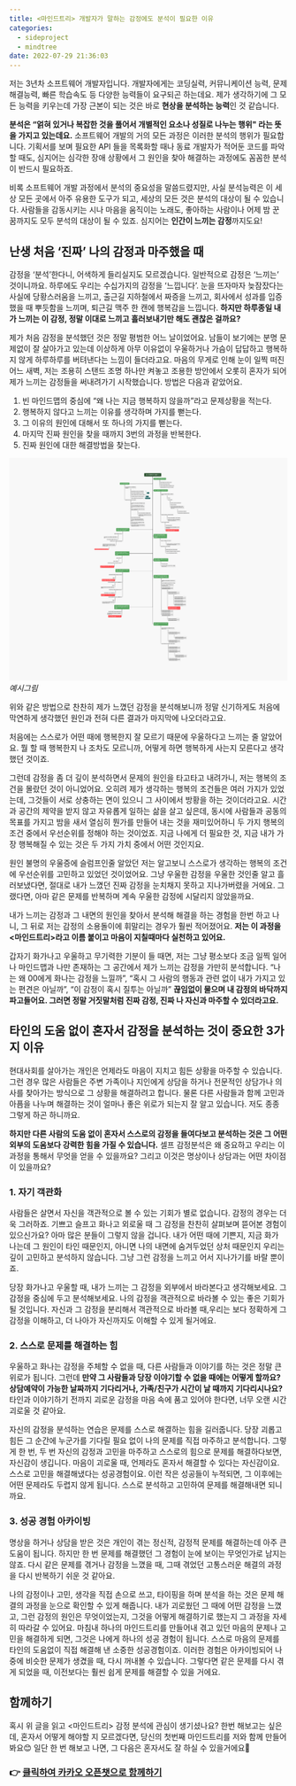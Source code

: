 ```yaml
---
title: <마인드트리> 개발자가 말하는 감정에도 분석이 필요한 이유
categories:
  - sideproject
  - mindtree
date: 2022-07-29 21:36:03
---
```


저는 3년차 소프트웨어 개발자입니다. 개발자에게는 코딩실력, 커뮤니케이션 능력, 문제해결능력, 빠른 학습속도 등  다양한 능력들이 요구되곤 하는데요. 제가 생각하기에 그 모든 능력을 키우는데 가장 근본이 되는 것은 바로 **현상을 분석하는 능력**인 것 같습니다.

**분석은 “얽혀 있거나 복잡한 것을 풀어서 개별적인 요소나 성질로 나누는 행위" 라는 뜻을 가지고 있는데요.** 소프트웨어 개발의 거의 모든 과정은 이러한 분석의 행위가 필요합니다. 기획서를 보며 필요한 API 들을 목록화할 때나 동료 개발자가 적어둔 코드를 파악할 때도, 심지어는 심각한 장애 상황에서 그 원인을 찾아 해결하는 과정에도 꼼꼼한 분석이 반드시 필요하죠.

비록 소프트웨어 개발 과정에서 분석의 중요성을 말씀드렸지만, 사실 분석능력은 이 세상 모든 곳에서 아주 유용한 도구가 되고, 세상의 모든 것은 분석의 대상이 될 수 있습니다. 사람들을 감동시키는 시나 마음을 움직이는 노래도, 좋아하는 사람이나 어제 밤 꾼 꿈까지도 모두 분석의 대상이 될 수 있죠. 심지어는 **인간이 느끼는 감정**까지도요!

## 난생 처음 ‘진짜’ 나의 감정과 마주했을 때

감정을 ‘분석’한다니, 어색하게 들리실지도 모르겠습니다. 일반적으로 감정은 ‘느끼는’ 것이니까요. 하루에도 우리는 수십가지의 감정을 ‘느낍니다’. 눈을 뜨자마자 늦잠잤다는 사실에 당황스러움을 느끼고, 출근길 지하철에서 짜증을 느끼고, 회사에서 성과를 입증했을 때 뿌듯함을 느끼며, 퇴근길 맥주 한 캔에 행복감을 느낍니다. **하지만 하루종일 내가 느끼는 이 감정, 정말 이대로 느끼고 흘러보내기만 해도 괜찮은 걸까요?**

제가 처음 감정을 분석했던 것은 정말 평범한 어느 날이었어요. 남들이 보기에는 분명 문제없이 잘 살아가고 있는데 이상하게 아무 이유없이 우울하거나 가슴이 답답하고 행복하지 않게 하루하루를 버텨낸다는 느낌이 들더라고요. 마음의 무게로 인해 눈이 일찍 떠진 어느 새벽, 저는 조용히 스탠드 조명 하나만 켜놓고 조용한 방안에서 오롯히 혼자가 되어 제가 느끼는 감정들을 써내려가기 시작했습니다. 방법은 다음과 같았어요.

1. 빈 마인드맵의 중심에 “왜 나는 지금 행복하지 않을까”라고 문제상황을 적는다.
2. 행복하지 않다고 느끼는 이유를 생각하며 가지를 뻗는다.
3. 그 이유의 원인에 대해서 또 하나의 가지를 뻗는다.
4. 마지막 진짜 원인을 찾을 때까지 3번의 과정을 반복한다.
5. 진짜 원인에 대한 해결방법을 찾는다.

![예시그림](/.gitbook/assets/mindtreeproject-02-1659098513622.png)
_예시그림_


위와 같은 방법으로 찬찬히 제가 느꼈던 감정을 분석해보니까 정말 신기하게도 처음에 막연하게 생각했던 원인과 전혀 다른 결과가 마지막에 나오더라고요.

처음에는 스스로가 어떤 때에 행복한지 잘 모르기 때문에 우울하다고 느끼는 줄 알았어요. 뭘 할 때 행복한지 나 조차도 모르니까, 어떻게 하면 행복하게 사는지 모른다고 생각했던 것이죠.

그런데 감정을 좀 더 깊이 분석하면서 문제의 원인을 타고타고 내려가니, 저는 행복의 조건을 몰랐던 것이 아니었어요. 오히려 제가 생각하는 행복의 조건들은 여러 가지가 있었는데, 그것들이 서로 상충하는 면이 있으니 그 사이에서 방황을 하는 것이더라고요. 시간과 공간의 제약을 받지 않고 자유롭게 일하는 삶을 살고 싶은데, 동시에 사람들과 공동의 목표를 가지고 밤을 새서 열심히 뭔가를 만들어 내는 것을 재미있어하니 두 가지 행복의 조건 중에서 우선순위를 정해야 하는 것이었죠. 지금 나에게 더 필요한 것, 지금 내가 가장 행복해질 수 있는 것은 두 가지 가치 중에서 어떤 것인지요.

원인 불명의 우울증에 슬럼프인줄 알았던 저는 알고보니 스스로가 생각하는 행복의 조건에 우선순위를 고민하고 있었던 것이었어요. 그냥 우울한 감정을 우울한 것인줄 알고 흘러보냈다면, 절대로 내가 느꼈던 진짜 감정을 눈치채지 못하고 지나가버렸을 거에요. 그랬다면, 아마 같은 문제를 반복하며 계속 우울한 감정에 시달리지 않았을까요.

내가 느끼는 감정과 그 내면의 원인을 찾아서 분석해 해결을 하는 경험을 한번 하고 나니, 그 뒤로 저는 감정의 소용돌이에 휘말리는 경우가 훨씬 적어졌어요. **저는 이 과정을 <마인드트리>라고 이름 붙이고 마음이 지칠때마다 실천하고 있어요.**

갑자기 화가나고 우울하고 무기력한 기분이 들 때면, 저는 그냥 평소보다 조금 일찍 일어나 마인드맵과 나만 존재하는 그 공간에서 제가 느끼는 감정을 가만히 분석합니다. “나는 왜 00에게 화나는 감정을 느낄까”, “혹시 그 사람의 행동과 관련 없이 내가 가지고 있는 편견은 아닐까”, “이 감정이 혹시 질투는 아닐까” **끊임없이 물으며 내 감정의 바닥까지 파고들어요. 그러면 정말 거짓말처럼 진짜 감정, 진짜 나 자신과 마주할 수 있더라고요.**

## 타인의 도움 없이 혼자서 감정을 분석하는 것이 중요한 3가지 이유

현대사회를 살아가는 개인은 언제라도 마음이 지치고 힘든 상황을 마주할 수 있습니다. 그런 경우 많은 사람들은 주변 가족이나 지인에게 상담을 하거나 전문적인 상담가나 의사를 찾아가는 방식으로 그 상황을 해결하려고 합니다. 물론 다른 사람들과 함께 고민과 아픔을 나누며 해결하는 것이 얼마나 좋은 위로가 되는지 잘 알고 있습니다. 저도 종종 그렇게 하곤 하니까요.

**하지만 다른 사람의 도움 없이 혼자서 스스로의 감정을 들여다보고 분석하는 것은 그 어떤 외부의 도움보다 강력한 힘을 가질 수 있습니다.** 셀프 감정분석은 왜 중요하고 우리는 이 과정을 통해서 무엇을 얻을 수 있을까요? 그리고 이것은 명상이나 상담과는 어떤 차이점이 있을까요?

### 1. 자기 객관화

사람들은 살면서 자신을 객관적으로 볼 수 있는 기회가 별로 없습니다. 감정의 경우는 더욱 그러하죠. 기쁘고 슬프고 화나고 외로울 때 그 감정을 찬찬히 살펴보며 뜯어본 경험이 있으신가요? 아마 많은 분들이 그렇지 않을 겁니다. 내가 어떤 때에 기쁜지, 지금 화가 나는데 그 원인이 타인 때문인지, 아니면 나의 내면에 숨겨두었던 상처 때문인지 우리는 깊이 고민하고 분석하지 않습니다. 그냥 그런 감정을 느끼고 어서 지나가기를 바랄 뿐이죠.

당장 화가나고 우울할 때, 내가 느끼는 그 감정을 외부에서 바라본다고 생각해보세요. 그 감정을 중심에 두고 분석해보세요. 나의 감정을 객관적으로 바라볼 수 있는 좋은 기회가 될 것입니다. 자신과 그 감정을 분리해서 객관적으로 바라볼 때,우리는 보다 정확하게 그 감정을 이해하고, 더 나아가 자신까지도 이해할 수 있게 될거에요.

### 2. 스스로 문제를 해결하는 힘

우울하고 화나는 감정을 주체할 수 없을 때, 다른 사람들과 이야기를 하는 것은 정말 큰 위로가 됩니다. 그런데 **만약 그 사람들과 당장 이야기할 수 없을 때에는 어떻게 할까요? 상담예약이 가능한 날짜까지 기다리거나, 가족/친구가 시간이 날 때까지 기다리시나요?** 타인과 이야기하기 전까지 괴로운 감정을 마음 속에 품고 있어야 한다면, 너무 오랜 시간 괴로울 것 같아요.

자신의 감정을 분석하는 연습은 문제를 스스로 해결하는 힘을 길러줍니다. 당장 괴롭고 힘든 그 순간에 누군가를 기다릴 필요 없이 나의 문제를 직접 마주하고 분석합니다. 그렇게 한 번, 두 번 자신의 감정과 고민을 마주하고 스스로의 힘으로 문제를 해결하다보면, 자신감이 생깁니다. 마음이 괴로울 때, 언제라도 혼자서 해결할 수 있다는 자신감이요. 스스로 고민을 해결해냈다는 성공경험이요. 이런 작은 성공들이 누적되면, 그 이후에는 어떤 문제라도 두렵지 않게 됩니다. 스스로 분석하고 고민하여 문제를 해결해내면 되니까요.

### 3. 성공 경험 아카이빙

명상을 하거나 상담을 받은 것은 개인이 겪는 정신적, 감정적 문제를 해결하는데 아주 큰 도움이 됩니다. 하지만 한 번 문제를 해결했던 그 경험이 눈에 보이는 무엇인가로 남지는 않죠. 다시 같은 문제를 겪거나 감정을 느꼈을 때, 그때 겪었던 고통스러운 해결의 과정을 다시 반복하기 쉬운 것 같아요.

나의 감정이나 고민, 생각을 직접 손으로 쓰고, 타이핑을 하며 분석을 하는 것은 문제 해결의 과정을 눈으로 확인할 수 있게 해줍니다. 내가 괴로웠던 그 때에 어떤 감정을 느꼈고, 그런 감정의 원인은 무엇이었는지, 그것을 어떻게 해결하기로 했는지 그 과정을 자세히 따라갈 수 있어요. 마침내 하나의 마인드트리를 만들어내 겪고 있던 마음의 문제나 고민을 해결하게 되면, 그것은 나에게 하나의 성공 경험이 됩니다. 스스로 마음의 문제를 타인의 도움없이 직접 해결해 낸 소중한 성공경험이죠. 이러한 경험은 아카이빙되어 나중에 비슷한 문제가 생겼을 때, 다시 꺼내볼 수 있습니다. 그렇다면 같은 문제를 다시 겪게 되었을 때, 이전보다는 훨씬 쉽게 문제를 해결할 수 있을 거에요.

## 함께하기

혹시 위 글을 읽고 <마인드트리> 감정 분석에 관심이 생기셨나요? 한번 해보고는 싶은데, 혼자서 어떻게 해야할 지 모르겠다면, 당신의 첫번째 마인드트리를 저와 함께 만들어봐요😊  일단 한 번 해보고 나면, 그 다음은 혼자서도 잘 하실 수 있을거에요💪

### 👉 [클릭하여 카카오 오픈챗으로 함께하기](https://bit.ly/3oyGeNF)
